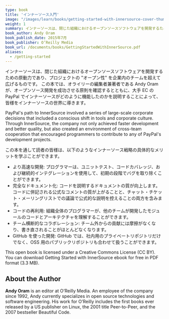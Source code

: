 ```yaml
---
type: book
title: 'インナーソース入門'
image: "/images/learn/books/getting-started-with-innersource-cover-thumb.jpg"
weight: 1
summary: インナーソースは、閉じた組織におけるオープンソースソフトウェアを開発するための原動力であり、プロジェクトの "オープン性" を企業内のチームを超えて広げるものです。 この本では、オライリーの編集者兼著者である Andy Oram氏が、オープンソース開発を成功させる原則を確認するとともに、PayPal でインナーソースがどのように機能したのかを説明することによって、皆様をインナーソースの世界に導きます。
book_author: Andy Oram
book_publish_date: 2015年7月
book_publisher: O’Reilly Media
book_url: /documents/books/GettingStartedWithInnerSource.pdf
aliases:
  - /getting-started
---
```


インナーソースは、閉じた組織におけるオープンソースソフトウェアを開発するための原動力であり、プロジェクトの "オープン性" を企業内のチームを超えて広げるものです。 この本では、オライリーの編集者兼著者である Andy Oram が、オープンソース開発を成功させる原則を確認するとともに、大手 EC の PayPal でインナーソースがどのように機能したのかを説明することによって、皆様をインナーソースの世界に導きます。

PayPal's path to InnerSource involved a series of large-scale corporate decisions that included a conscious shift in tools and corporate culture. Through InnerSource, the company not only achieved faster development and better quality, but also created an environment of cross-team cooperation that encouraged programmers to contribute to any of PayPal's development projects.

この本を通して読者の皆様は、以下のようなインナーソース戦略の具体的なメリットを学ぶことができます。

* より高速な開発: プログラマーは、ユニットテスト、コードカバレッジ、および継続的インテグレーションを使用して、初期の段階でバグを取り除くことができます。
* 完全なドキュメント化: コードを説明するドキュメントの質が向上します。 コードに併記される公式なコメントの質が上がることと、チャット・チケット・メーリングリストでの議論で公式的な説明を控えることの両方を含みます。
* コードの再利用: 組織全体のプログラマーが、他のチームが開発したモジュールのコードとアーキテクチャを理解することができます。
* チーム横断的なコラボレーション: チーム外からの貢献には摩擦がなくなり、書き直されることがほとんどなくなります。
* GitHub を使った開発: GitHub では、社内用のプライベートリポジトリだけでなく、OSS 用のパブリックリポジトリも合わせて扱うことができます。

This open book is licensed under a Creative Commons License (CC BY). You can download Getting Started with InnerSource ebook for free in PDF format (3.3 MB).

## About the Author

**Andy Oram** is an editor at O’Reilly Media. An employee of the company since 1992, Andy currently specializes in open source technologies and software engineering. His work for O’Reilly includes the first books ever released by a US publisher on Linux, the 2001 title Peer-to-Peer, and the 2007 bestseller Beautiful Code.
